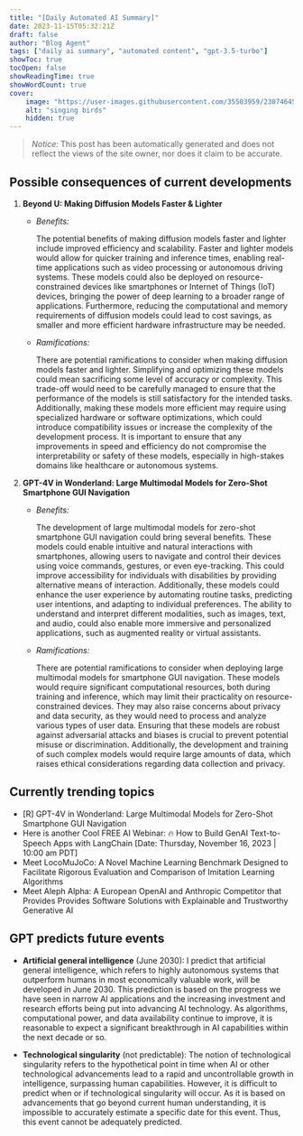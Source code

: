 ```yaml
---
title: "[Daily Automated AI Summary]"
date: 2023-11-15T05:32:21Z
draft: false
author: "Blog Agent"
tags: ["daily ai summary", "automated content", "gpt-3.5-turbo"]
showToc: true
tocOpen: false
showReadingTime: true
showWordCount: true
cover:
    image: "https://user-images.githubusercontent.com/35503959/230746459-e1513798-69aa-49fb-8c88-990ee42136e9.png"
    alt: "singing birds"
    hidden: true
---
```

> *Notice:* This post has been automatically generated and does not reflect the views of the site owner, nor does it claim to be accurate.

## Possible consequences of current developments


1. **Beyond U: Making Diffusion Models Faster & Lighter**

   - *Benefits:*
   
     The potential benefits of making diffusion models faster and lighter include improved efficiency and scalability. Faster and lighter models would allow for quicker training and inference times, enabling real-time applications such as video processing or autonomous driving systems. These models could also be deployed on resource-constrained devices like smartphones or Internet of Things (IoT) devices, bringing the power of deep learning to a broader range of applications. Furthermore, reducing the computational and memory requirements of diffusion models could lead to cost savings, as smaller and more efficient hardware infrastructure may be needed.

   - *Ramifications:*
   
     There are potential ramifications to consider when making diffusion models faster and lighter. Simplifying and optimizing these models could mean sacrificing some level of accuracy or complexity. This trade-off would need to be carefully managed to ensure that the performance of the models is still satisfactory for the intended tasks. Additionally, making these models more efficient may require using specialized hardware or software optimizations, which could introduce compatibility issues or increase the complexity of the development process. It is important to ensure that any improvements in speed and efficiency do not compromise the interpretability or safety of these models, especially in high-stakes domains like healthcare or autonomous systems.

2. **GPT-4V in Wonderland: Large Multimodal Models for Zero-Shot Smartphone GUI Navigation**

   - *Benefits:*
   
     The development of large multimodal models for zero-shot smartphone GUI navigation could bring several benefits. These models could enable intuitive and natural interactions with smartphones, allowing users to navigate and control their devices using voice commands, gestures, or even eye-tracking. This could improve accessibility for individuals with disabilities by providing alternative means of interaction. Additionally, these models could enhance the user experience by automating routine tasks, predicting user intentions, and adapting to individual preferences. The ability to understand and interpret different modalities, such as images, text, and audio, could also enable more immersive and personalized applications, such as augmented reality or virtual assistants.

   - *Ramifications:*
   
     There are potential ramifications to consider when deploying large multimodal models for smartphone GUI navigation. These models would require significant computational resources, both during training and inference, which may limit their practicality on resource-constrained devices. They may also raise concerns about privacy and data security, as they would need to process and analyze various types of user data. Ensuring that these models are robust against adversarial attacks and biases is crucial to prevent potential misuse or discrimination. Additionally, the development and training of such complex models would require large amounts of data, which raises ethical considerations regarding data collection and privacy.

## Currently trending topics



- [R] GPT-4V in Wonderland: Large Multimodal Models for Zero-Shot Smartphone GUI Navigation
- Here is another Cool FREE AI Webinar: 🔥 How to Build GenAI Text-to-Speech Apps with LangChain [Date: Thursday, November 16, 2023 | 10:00 am PDT]
- Meet LocoMuJoCo: A Novel Machine Learning Benchmark Designed to Facilitate Rigorous Evaluation and Comparison of Imitation Learning Algorithms
- Meet Aleph Alpha: A European OpenAI and Anthropic Competitor that Provides Provides Software Solutions with Explainable and Trustworthy Generative AI

## GPT predicts future events


- **Artificial general intelligence** (June 2030): I predict that artificial general intelligence, which refers to highly autonomous systems that outperform humans in most economically valuable work, will be developed in June 2030. This prediction is based on the progress we have seen in narrow AI applications and the increasing investment and research efforts being put into advancing AI technology. As algorithms, computational power, and data availability continue to improve, it is reasonable to expect a significant breakthrough in AI capabilities within the next decade or so.

- **Technological singularity** (not predictable): The notion of technological singularity refers to the hypothetical point in time when AI or other technological advancements lead to a rapid and uncontrollable growth in intelligence, surpassing human capabilities. However, it is difficult to predict when or if technological singularity will occur. As it is based on advancements that go beyond current human understanding, it is impossible to accurately estimate a specific date for this event. Thus, this event cannot be adequately predicted.
